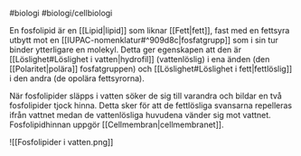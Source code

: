 #biologi #biologi/cellbiologi 

En fosfolipid är en [[Lipid|lipid]] som liknar [[Fett|fett]], fast med en fettsyra utbytt mot en [[IUPAC-nomenklatur#^909d8c|fosfatgrupp]] som i sin tur binder ytterligare en molekyl. Detta ger egenskapen att den är [[Löslighet#Löslighet i vatten|hydrofil]] (vattenlöslig) i ena änden (den [[Polaritet|polära]] fosfatgruppen) och [[Löslighet#Löslighet i fett|fettlöslig]] i den andra (de opolära fettsyrorna).

När fosfolipider släpps i vatten söker de sig till varandra och bildar en två fosfolipider tjock hinna. Detta sker för att de fettlösliga svansarna repelleras ifrån vattnet medan de vattenlösliga huvudena vänder sig mot vattnet. Fosfolipidhinnan uppgör [[Cellmembran|cellmembranet]].

![[Fosfolipider i vatten.png]]

